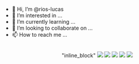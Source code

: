 - 👋 Hi, I’m @rios-lucas
- 👀 I’m interested in ...
- 🌱 I’m currently learning ...
- 💞️ I’m looking to collaborate on ...
- 📫 How to reach me ...

<div align="center" height="30" width="40"><br> "inline_block"
  <img src="https://cdn.jsdelivr.net/gh/devicons/devicon/icons/css3/css3-original.svg">
  <img src="https://cdn.jsdelivr.net/gh/devicons/devicon/icons/python/python-original.svg">
  <img src="https://cdn.jsdelivr.net/gh/devicons/devicon/icons/csharp/csharp-original.svg">
  <img src="https://cdn.jsdelivr.net/gh/devicons/devicon/icons/javascript/javascript-original.svg">
  <img src="https://cdn.jsdelivr.net/gh/devicons/devicon/icons/html5/html5-original.svg">
</div>
